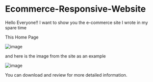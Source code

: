 # Ecommerce-Responsive-Website

Hello Everyone!! I want to show you the e-commerce site I wrote in my spare time

This Home Page 

![image](https://user-images.githubusercontent.com/92780710/190688819-c24058da-d8ed-4bc7-91cc-f3425dc939c8.png)

and here is the image from the site as an example

![image](https://user-images.githubusercontent.com/92780710/190689370-0b4fd807-95c8-4869-8dd9-bf5e921fd026.png)

You can download and review for more detailed information.
